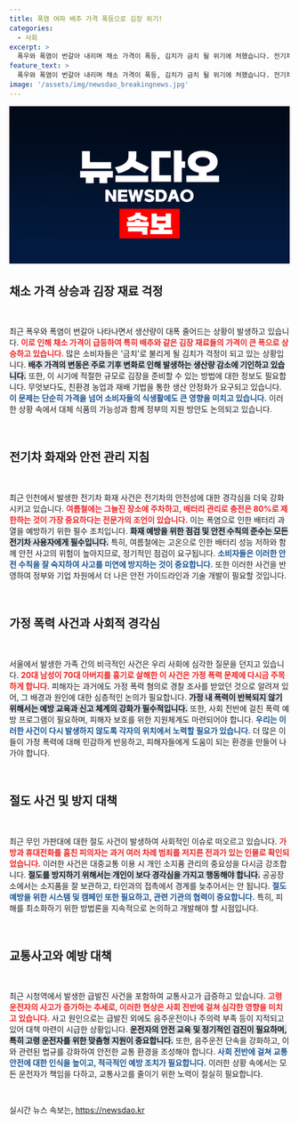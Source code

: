 ```yaml
---
title: 폭염 여파 배추 가격 폭등으로 김장 위기!
categories:
  - 사회
excerpt: >
  폭우와 폭염이 번갈아 내리며 채소 가격이 폭등, 김치가 금치 될 위기에 처했습니다. 전기차 화재와 절도 사건 증가 등 주목할 이슈를 다루는 이번 보도, 클릭하고 싶어질 것입니다!
feature_text: >
  폭우와 폭염이 번갈아 내리며 채소 가격이 폭등, 김치가 금치 될 위기에 처했습니다. 전기차 화재와 절도 사건 증가 등 주목할 이슈를 다루는 이번 보도, 클릭하고 싶어질 것입니다!
image: '/assets/img/newsdao_breakingnews.jpg'
---
```


<p><img src="/assets/img/newsdao_breakingnews.jpg" alt="ranknews 속보" /></p>

<h2 data-ke-size="size26">채소 가격 상승과 김장 재료 걱정</h2>

<p data-ke-size="size16">&nbsp;</p>

<p>최근 폭우와 폭염이 번갈아 나타나면서 생산량이 대폭 줄어드는 상황이 발생하고 있습니다. <b><span style="color: #ee2323;">이로 인해 채소 가격이 급등하여 특히 배추와 같은 김장 재료들의 가격이 큰 폭으로 상승하고 있습니다.</span></b> 많은 소비자들은 '금치'로 불리게 될 김치가 걱정이 되고 있는 상황입니다. <b><span style="background-color: #21538527;">배추 가격의 변동은 주로 기후 변화로 인해 발생하는 생산량 감소에 기인하고 있습니다.</span></b> 또한, 이 시기에 적절한 규모로 김장을 준비할 수 있는 방법에 대한 정보도 필요합니다. 무엇보다도, 친환경 농업과 재배 기법을 통한 생산 안정화가 요구되고 있습니다. <b><span style="color: #1a5490;">이 문제는 단순히 가격을 넘어 소비자들의 식생활에도 큰 영향을 미치고 있습니다.</span></b> 이러한 상황 속에서 대체 식품의 가능성과 함께 정부의 지원 방안도 논의되고 있습니다. </p>

<p data-ke-size="size16">&nbsp;</p>

<h2 data-ke-size="size26">전기차 화재와 안전 관리 지침</h2>

<p data-ke-size="size16">&nbsp;</p>

<p>최근 인천에서 발생한 전기차 화재 사건은 전기차의 안전성에 대한 경각심을 더욱 강화시키고 있습니다. <b><span style="color: #ee2323;">여름철에는 그늘진 장소에 주차하고, 배터리 관리로 충전은 80%로 제한하는 것이 가장 중요하다는 전문가의 조언이 있습니다.</span></b> 이는 폭염으로 인한 배터리 과열을 예방하기 위한 필수 조치입니다. <b><span style="background-color: #21538527;">화재 예방을 위한 점검 및 안전 수칙의 준수는 모든 전기차 사용자에게 필수입니다.</span></b> 특히, 여름철에는 고온으로 인한 배터리 성능 저하와 함께 안전 사고의 위험이 높아지므로, 정기적인 점검이 요구됩니다. <b><span style="color: #1a5490;">소비자들은 이러한 안전 수칙을 잘 숙지하여 사고를 미연에 방지하는 것이 중요합니다.</span></b> 또한 이러한 사건을 반영하여 정부와 기업 차원에서 더 나은 안전 가이드라인과 기술 개발이 필요할 것입니다.</p>

<p data-ke-size="size16">&nbsp;</p>

<h2 data-ke-size="size26">가정 폭력 사건과 사회적 경각심</h2>

<p data-ke-size="size16">&nbsp;</p>

<p>서울에서 발생한 가족 간의 비극적인 사건은 우리 사회에 심각한 질문을 던지고 있습니다. <b><span style="color: #ee2323;">20대 남성이 70대 아버지를 흉기로 살해한 이 사건은 가정 폭력 문제에 다시금 주목하게 합니다.</span></b> 피해자는 과거에도 가정 폭력 혐의로 경찰 조사를 받았던 것으로 알려져 있어, 그 배경과 원인에 대한 심층적인 논의가 필요합니다. <b><span style="background-color: #21538527;">가정 내 폭력이 반복되지 않기 위해서는 예방 교육과 신고 체계의 강화가 필수적입니다.</span></b> 또한, 사회 전반에 걸친 폭력 예방 프로그램이 필요하며, 피해자 보호를 위한 지원체계도 마련되어야 합니다. <b><span style="color: #1a5490;">우리는 이러한 사건이 다시 발생하지 않도록 각자의 위치에서 노력할 필요가 있습니다.</span></b> 더 많은 이들이 가정 폭력에 대해 민감하게 반응하고, 피해자들에게 도움이 되는 환경을 만들어 나가야 합니다.</p>

<p data-ke-size="size16">&nbsp;</p>

<h2 data-ke-size="size26">절도 사건 및 방지 대책</h2>

<p data-ke-size="size16">&nbsp;</p>

<p>최근 무인 가판대에 대한 절도 사건이 발생하여 사회적인 이슈로 떠오르고 있습니다. <b><span style="color: #ee2323;">가방과 휴대전화를 훔친 피의자는 과거 여러 차례 범죄를 저지른 전과가 있는 인물로 확인되었습니다.</span></b> 이러한 사건은 대중교통 이용 시 개인 소지품 관리의 중요성을 다시금 강조합니다. <b><span style="background-color: #21538527;">절도를 방지하기 위해서는 개인이 보다 경각심을 가지고 행동해야 합니다.</span></b> 공공장소에서는 소지품을 잘 보관하고, 타인과의 접촉에서 경계를 늦추어서는 안 됩니다. <b><span style="color: #1a5490;">절도 예방을 위한 시스템 및 캠페인 또한 필요하고, 관련 기관의 협력이 중요합니다.</span></b> 특히, 피해를 최소화하기 위한 방법론을 지속적으로 논의하고 개발해야 할 시점입니다.</p>

<p data-ke-size="size16">&nbsp;</p>

<h2 data-ke-size="size26">교통사고와 예방 대책</h2>

<p data-ke-size="size16">&nbsp;</p>

<p>최근 시청역에서 발생한 급발진 사건을 포함하여 교통사고가 급증하고 있습니다. <b><span style="color: #ee2323;">고령 운전자의 사고가 증가하는 추세로, 이러한 현상은 사회 전반에 걸쳐 심각한 영향을 미치고 있습니다.</span></b> 사고 원인으로는 급발진 외에도 음주운전이나 주의력 부족 등이 지적되고 있어 대책 마련이 시급한 상황입니다. <b><span style="background-color: #21538527;">운전자의 안전 교육 및 정기적인 검진이 필요하며, 특히 고령 운전자를 위한 맞춤형 지원이 중요합니다.</span></b> 또한, 음주운전 단속을 강화하고, 이와 관련된 법규를 강화하여 안전한 교통 환경을 조성해야 합니다. <b><span style="color: #1a5490;">사회 전반에 걸쳐 교통 안전에 대한 인식을 높이고, 적극적인 예방 조치가 필요합니다.</span></b> 이러한 상황 속에서는 모든 운전자가 책임을 다하고, 교통사고를 줄이기 위한 노력이 절실히 필요합니다.</p>

<p data-ke-size="size16">&nbsp;</p>
실시간 뉴스 속보는, <a href="https://newsdao.kr" rel="dofollow">https://newsdao.kr</a>


